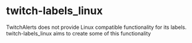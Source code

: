 # twitch-labels_linux
TwitchAlerts does not provide Linux compatible functionality for its labels. twitch-labels_linux aims to create some of this functionality
